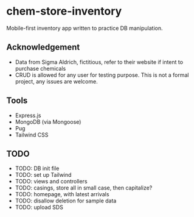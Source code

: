 # chem-store-inventory

Mobile-first inventory app written to practice DB manipulation.

## Acknowledgement

- Data from Sigma Aldrich, fictitious, refer to their website if intent to
  purchase chemicals
- CRUD is allowed for any user for testing purpose. This is not a formal
  project, any issues are welcome.

## Tools

- Express.js
- MongoDB (via Mongoose)
- Pug
- Tailwind CSS

## TODO

- TODO: DB init file
- TODO: set up Tailwind
- TODO: views and controllers
- TODO: casings, store all in small case, then capitalize?
- TODO: homepage, with latest arrivals
- TODO: disallow deletion for sample data
- TODO: upload SDS
